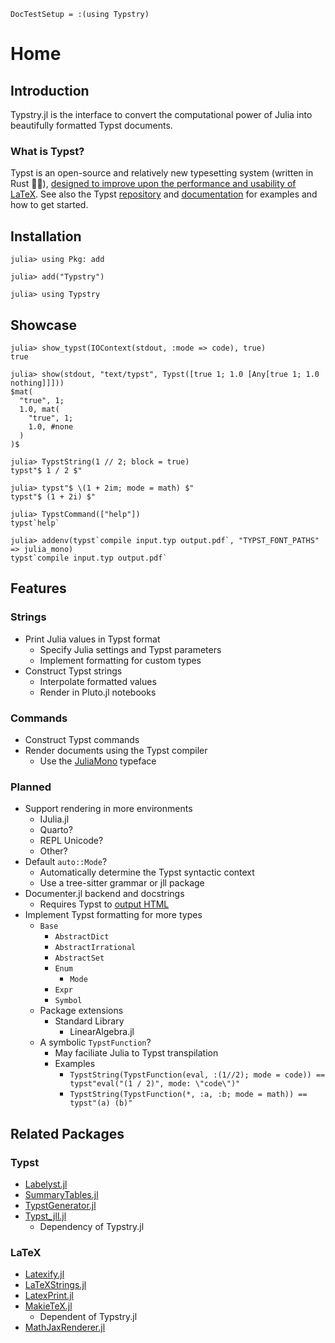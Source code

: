 
```@meta
DocTestSetup = :(using Typstry)
```

# Home

## Introduction

Typstry.jl is the interface to convert the computational power of Julia into beautifully formatted Typst documents.

### What is Typst?

Typst is an open-source and relatively new typesetting system (written in Rust 🦀🚀),
[designed to improve upon the performance and usability of LaTeX](https://typst.app/about).
See also the Typst [repository](https://github.com/typst/typst) and
[documentation](https://typst.app/docs) for examples and how to get started.

## Installation

```julia-repl
julia> using Pkg: add

julia> add("Typstry")

julia> using Typstry
```

## Showcase

```jldoctest
julia> show_typst(IOContext(stdout, :mode => code), true)
true

julia> show(stdout, "text/typst", Typst([true 1; 1.0 [Any[true 1; 1.0 nothing]]]))
$mat(
  "true", 1;
  1.0, mat(
    "true", 1;
    1.0, #none
  )
)$

julia> TypstString(1 // 2; block = true)
typst"$ 1 / 2 $"

julia> typst"$ \(1 + 2im; mode = math) $"
typst"$ (1 + 2i) $"

julia> TypstCommand(["help"])
typst`help`

julia> addenv(typst`compile input.typ output.pdf`, "TYPST_FONT_PATHS" => julia_mono)
typst`compile input.typ output.pdf`
```

## Features

### Strings

- Print Julia values in Typst format
    - Specify Julia settings and Typst parameters
    - Implement formatting for custom types
- Construct Typst strings
    - Interpolate formatted values
    - Render in Pluto.jl notebooks

### Commands

- Construct Typst commands
- Render documents using the Typst compiler
    - Use the [JuliaMono](https://github.com/cormullion/juliamono) typeface

### Planned

- Support rendering in more environments
    - IJulia.jl
    - Quarto?
    - REPL Unicode?
    - Other?
- Default `auto::Mode`?
    - Automatically determine the Typst syntactic context
    - Use a tree-sitter grammar or jll package
- Documenter.jl backend and docstrings
    - Requires Typst to [output HTML](https://github.com/typst/typst/issues/721)
- Implement Typst formatting for more types
    - `Base`
        - `AbstractDict`
        - `AbstractIrrational`
        - `AbstractSet`
        - `Enum`
            - `Mode`
        - `Expr`
        - `Symbol`
    - Package extensions
        - Standard Library
            - LinearAlgebra.jl
    - A symbolic `TypstFunction`?
        - May faciliate Julia to Typst transpilation
        - Examples
            - `TypstString(TypstFunction(eval, :(1//2); mode = code)) == typst"eval("(1 / 2)", mode: \"code\")"`
            - `TypstString(TypstFunction(*, :a, :b; mode = math)) == typst"(a) (b)"`

## Related Packages

### Typst

- [Labelyst.jl](https://github.com/emanuel-kopp/Labelyst.jl)
- [SummaryTables.jl](https://github.com/PumasAI/SummaryTables.jl)
- [TypstGenerator.jl](https://github.com/onecalfman/TypstGenerator.jl)
- [Typst_jll.jl](https://github.com/JuliaBinaryWrappers/Typst_jll.jl)
    - Dependency of Typstry.jl

### LaTeX

- [Latexify.jl](https://github.com/korsbo/Latexify.jl)
- [LaTeXStrings.jl](https://github.com/JuliaStrings/LaTeXStrings.jl)
- [LatexPrint.jl](https://github.com/scheinerman/LatexPrint.jl)
- [MakieTeX.jl](https://github.com/JuliaPlots/MakieTeX.jl)
    - Dependent of Typstry.jl
- [MathJaxRenderer.jl](https://github.com/MichaelHatherly/MathJaxRenderer.jl)

